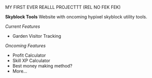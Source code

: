 MY FIRST EVER REALLL PROJECTTT (REL NO FEK FEK)

**Skyblock Tools**
Website with oncoming hypixel skyblock utility tools.

*Current Features*
- Garden Visitor Tracking

*Oncoming Features*
- Profit Calculator
- Skill XP Calculator
- Best money making method?
- More...

